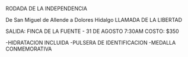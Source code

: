 RODADA DE LA INDEPENDENCIA

De San Miguel de Allende a Dolores Hidalgo
LLAMADA DE LA LIBERTAD

SALIDA: FINCA DE LA FUENTE - 31 DE AGOSTO 7:30AM
COSTO: $350

-HIDRATACION INCLUIDA
-PULSERA DE IDENTIFICACION
-MEDALLA CONMEMORATIVA
